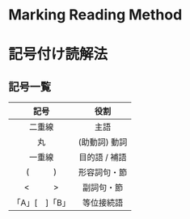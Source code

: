 # Marking Reading Method

# 記号付け読解法

## 記号一覧

| 記号 | 役割 |
|:---:|:---:|
| 二重線 | 主語 |
| 丸 | (助動詞) 動詞 |
| 一重線 | 目的語 / 補語 |
| (　　　) | 形容詞句・節 |
| <　　　> | 副詞句・節 |
| 「A」[　]「B」 | 等位接続語 |
